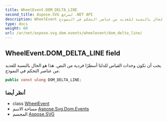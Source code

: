 ```yaml
---
title: WheelEvent.DOM_DELTA_LINE
second_title: Aspose.SVG لمرجع .NET API
description: WheelEvent مجال. يجب أن تكون وحدات القياس للدلتا أسطرًا فردية من النص. هذا هو الحال بالنسبة للعديد من عناصر التحكم في النموذج.
type: docs
weight: 60
url: /ar/net/aspose.svg.dom.events/wheelevent/dom_delta_line/
---
```

## WheelEvent.DOM_DELTA_LINE field

يجب أن تكون وحدات القياس للدلتا أسطرًا فردية من النص. هذا هو الحال بالنسبة للعديد من عناصر التحكم في النموذج.

```csharp
public const ulong DOM_DELTA_LINE;
```

### أنظر أيضا

* class [WheelEvent](../)
* مساحة الاسم [Aspose.Svg.Dom.Events](../../wheelevent/)
* المجسم [Aspose.SVG](../../../)


